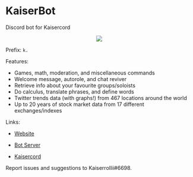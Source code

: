 # KaiserBot
Discord bot for Kaisercord

<p align = 'center'>
  <img src = 'https://cdn.discordapp.com/attachments/630633322686578689/699425742752317490/KaiserBotcircular.png'>
</p>

Prefix: `k.`

Features:
- Games, math, moderation, and miscellaneous commands
- Welcome message, autorole, and chat reviver
- Retrieve info about your favourite groups/soloists
- Do calculus, translate phrases, and define words
- Twitter trends data (with graphs!) from 467 locations around the world
- Up to 20 years of stock market data from 17 different exchanges/indexes

Links:

- [Website](https://kaiserbotwebsite--kaiserrollii.repl.co/)

- [Bot Server](https://discord.gg/4Ybn7AM)

- [Kaisercord](https://discord.gg/kjuX5TZ)

Report issues and suggestions to Kaiserrollii#6698.
